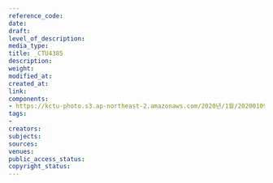 ```yaml
---
reference_code: 
date: 
draft: 
level_of_description: 
media_type: 
title: _CTU4385
description: 
weight: 
modified_at: 
created_at: 
link: 
components:
- https://kctu-photo.s3.ap-northeast-2.amazonaws.com/2020년/1월/20200109_현대제철+위험의+외주화+금지+편법+꼼수+회피+규탄+및+정규직+전환+촉구+기자회견/_CTU4385.jpg
tags:
- 
creators: 
subjects: 
sources: 
venues: 
public_access_status: 
copyright_status: 
---
```

